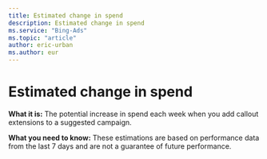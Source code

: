 ```yaml
---
title: Estimated change in spend
description: Estimated change in spend
ms.service: "Bing-Ads"
ms.topic: "article"
author: eric-urban
ms.author: eur
---
```


# Estimated change in spend

**What it is:**     The potential increase in spend each week when you add callout extensions to a suggested campaign.

**What you need to know:**     These estimations are based on performance data from the last 7 days and are not a guarantee of future performance.


